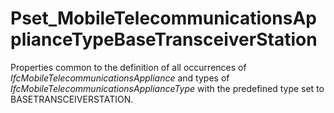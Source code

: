 # Pset_MobileTelecommunicationsApplianceTypeBaseTransceiverStation

Properties common to the definition of all occurrences of _IfcMobileTelecommunicationsAppliance_ and types of _IfcMobileTelecommunicationsApplianceType_ with the predefined type set to BASETRANSCEIVERSTATION.<!-- end of definition -->
